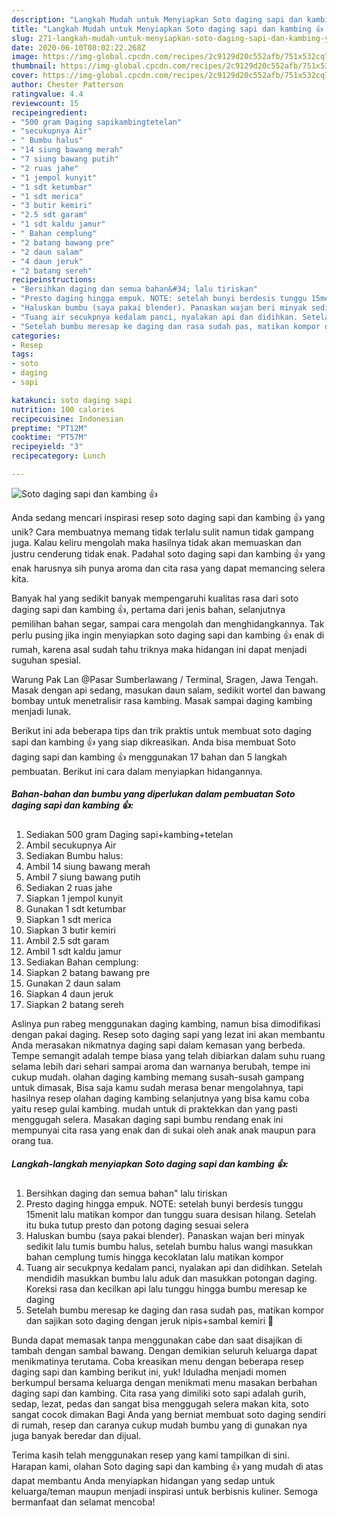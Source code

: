 ```yaml
---
description: "Langkah Mudah untuk Menyiapkan Soto daging sapi dan kambing 👍 yang Sempurna"
title: "Langkah Mudah untuk Menyiapkan Soto daging sapi dan kambing 👍 yang Sempurna"
slug: 271-langkah-mudah-untuk-menyiapkan-soto-daging-sapi-dan-kambing-yang-sempurna
date: 2020-06-10T08:02:22.268Z
image: https://img-global.cpcdn.com/recipes/2c9129d20c552afb/751x532cq70/soto-daging-sapi-dan-kambing-👍-foto-resep-utama.jpg
thumbnail: https://img-global.cpcdn.com/recipes/2c9129d20c552afb/751x532cq70/soto-daging-sapi-dan-kambing-👍-foto-resep-utama.jpg
cover: https://img-global.cpcdn.com/recipes/2c9129d20c552afb/751x532cq70/soto-daging-sapi-dan-kambing-👍-foto-resep-utama.jpg
author: Chester Patterson
ratingvalue: 4.4
reviewcount: 15
recipeingredient:
- "500 gram Daging sapikambingtetelan"
- "secukupnya Air"
- " Bumbu halus"
- "14 siung bawang merah"
- "7 siung bawang putih"
- "2 ruas jahe"
- "1 jempol kunyit"
- "1 sdt ketumbar"
- "1 sdt merica"
- "3 butir kemiri"
- "2.5 sdt garam"
- "1 sdt kaldu jamur"
- " Bahan cemplung"
- "2 batang bawang pre"
- "2 daun salam"
- "4 daun jeruk"
- "2 batang sereh"
recipeinstructions:
- "Bersihkan daging dan semua bahan&#34; lalu tiriskan"
- "Presto daging hingga empuk. NOTE: setelah bunyi berdesis tunggu 15menit lalu matikan kompor dan tunggu suara desisan hilang. Setelah itu buka tutup presto dan potong daging sesuai selera"
- "Haluskan bumbu (saya pakai blender). Panaskan wajan beri minyak sedikit lalu tumis bumbu halus, setelah bumbu halus wangi masukkan bahan cemplung tumis hingga kecoklatan lalu matikan kompor"
- "Tuang air secukpnya kedalam panci, nyalakan api dan didihkan. Setelah mendidih masukkan bumbu lalu aduk dan masukkan potongan daging. Koreksi rasa dan kecilkan api lalu tunggu hingga bumbu meresap ke daging"
- "Setelah bumbu meresap ke daging dan rasa sudah pas, matikan kompor dan sajikan soto daging dengan jeruk nipis+sambal kemiri 🤗"
categories:
- Resep
tags:
- soto
- daging
- sapi

katakunci: soto daging sapi 
nutrition: 100 calories
recipecuisine: Indonesian
preptime: "PT12M"
cooktime: "PT57M"
recipeyield: "3"
recipecategory: Lunch

---
```



![Soto daging sapi dan kambing 👍](https://img-global.cpcdn.com/recipes/2c9129d20c552afb/751x532cq70/soto-daging-sapi-dan-kambing-👍-foto-resep-utama.jpg)

Anda sedang mencari inspirasi resep soto daging sapi dan kambing 👍 yang unik? Cara membuatnya memang tidak terlalu sulit namun tidak gampang juga. Kalau keliru mengolah maka hasilnya tidak akan memuaskan dan justru cenderung tidak enak. Padahal soto daging sapi dan kambing 👍 yang enak harusnya sih punya aroma dan cita rasa yang dapat memancing selera kita.

Banyak hal yang sedikit banyak mempengaruhi kualitas rasa dari soto daging sapi dan kambing 👍, pertama dari jenis bahan, selanjutnya pemilihan bahan segar, sampai cara mengolah dan menghidangkannya. Tak perlu pusing jika ingin menyiapkan soto daging sapi dan kambing 👍 enak di rumah, karena asal sudah tahu triknya maka hidangan ini dapat menjadi suguhan spesial.

Warung Pak Lan @Pasar Sumberlawang / Terminal, Sragen, Jawa Tengah. Masak dengan api sedang, masukan daun salam, sedikit wortel dan bawang bombay untuk menetralisir rasa kambing. Masak sampai daging kambing menjadi lunak.


Berikut ini ada beberapa tips dan trik praktis untuk membuat soto daging sapi dan kambing 👍 yang siap dikreasikan. Anda bisa membuat Soto daging sapi dan kambing 👍 menggunakan 17 bahan dan 5 langkah pembuatan. Berikut ini cara dalam menyiapkan hidangannya.

<!--inarticleads1-->

##### Bahan-bahan dan bumbu yang diperlukan dalam pembuatan Soto daging sapi dan kambing 👍:

1. Sediakan 500 gram Daging sapi+kambing+tetelan
1. Ambil secukupnya Air
1. Sediakan  Bumbu halus:
1. Ambil 14 siung bawang merah
1. Ambil 7 siung bawang putih
1. Sediakan 2 ruas jahe
1. Siapkan 1 jempol kunyit
1. Gunakan 1 sdt ketumbar
1. Siapkan 1 sdt merica
1. Siapkan 3 butir kemiri
1. Ambil 2.5 sdt garam
1. Ambil 1 sdt kaldu jamur
1. Sediakan  Bahan cemplung:
1. Siapkan 2 batang bawang pre
1. Gunakan 2 daun salam
1. Siapkan 4 daun jeruk
1. Siapkan 2 batang sereh


Aslinya pun rabeg menggunakan daging kambing, namun bisa dimodifikasi dengan pakai daging. Resep soto daging sapi yang lezat ini akan membantu Anda merasakan nikmatnya daging sapi dalam kemasan yang berbeda. Tempe semangit adalah tempe biasa yang telah dibiarkan dalam suhu ruang selama lebih dari sehari sampai aroma dan warnanya berubah, tempe ini cukup mudah. olahan daging kambing memang susah-susah gampang untuk dimasak, Bisa saja kamu sudah merasa benar mengolahnya, tapi hasilnya resep olahan daging kambing selanjutnya yang bisa kamu coba yaitu resep gulai kambing. mudah untuk di praktekkan dan yang pasti menggugah selera. Masakan daging sapi bumbu rendang enak ini mempunyai cita rasa yang enak dan di sukai oleh anak anak maupun para orang tua. 

<!--inarticleads2-->

##### Langkah-langkah menyiapkan Soto daging sapi dan kambing 👍:

1. Bersihkan daging dan semua bahan&#34; lalu tiriskan
1. Presto daging hingga empuk. NOTE: setelah bunyi berdesis tunggu 15menit lalu matikan kompor dan tunggu suara desisan hilang. Setelah itu buka tutup presto dan potong daging sesuai selera
1. Haluskan bumbu (saya pakai blender). Panaskan wajan beri minyak sedikit lalu tumis bumbu halus, setelah bumbu halus wangi masukkan bahan cemplung tumis hingga kecoklatan lalu matikan kompor
1. Tuang air secukpnya kedalam panci, nyalakan api dan didihkan. Setelah mendidih masukkan bumbu lalu aduk dan masukkan potongan daging. Koreksi rasa dan kecilkan api lalu tunggu hingga bumbu meresap ke daging
1. Setelah bumbu meresap ke daging dan rasa sudah pas, matikan kompor dan sajikan soto daging dengan jeruk nipis+sambal kemiri 🤗


Bunda dapat memasak tanpa menggunakan cabe dan saat disajikan di tambah dengan sambal bawang. Dengan demikian seluruh keluarga dapat menikmatinya terutama. Coba kreasikan menu dengan beberapa resep daging sapi dan kambing berikut ini, yuk! Iduladha menjadi momen berkumpul bersama keluarga dengan menikmati menu masakan berbahan daging sapi dan kambing. Cita rasa yang dimiliki soto sapi adalah gurih, sedap, lezat, pedas dan sangat bisa menggugah selera makan kita, soto sangat cocok dimakan Bagi Anda yang berniat membuat soto daging sendiri di rumah, resep dan caranya cukup mudah bumbu yang di gunakan nya juga banyak beredar dan dijual. 

Terima kasih telah menggunakan resep yang kami tampilkan di sini. Harapan kami, olahan Soto daging sapi dan kambing 👍 yang mudah di atas dapat membantu Anda menyiapkan hidangan yang sedap untuk keluarga/teman maupun menjadi inspirasi untuk berbisnis kuliner. Semoga bermanfaat dan selamat mencoba!
